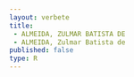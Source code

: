 ```yaml
---
layout: verbete
title:
 - ALMEIDA, ZULMAR BATISTA DE
 - ALMEIDA, Zulmar Batista de
published: false
type: R
---
```


